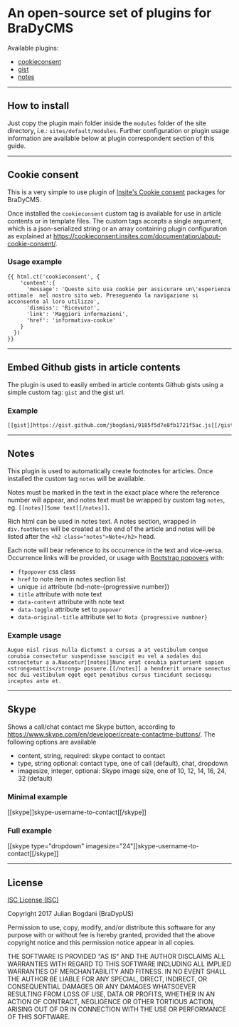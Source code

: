# An open-source set of plugins for BraDyCMS

Available plugins:
- [cookieconsent](#cookie-consent)
- [gist](#gist)
- [notes](#notes)

---

## How to install
Just copy the plugin main folder inside the `modules` folder of the site directory, i.e.: `sites/default/modules`. Further configuration or plugin usage information are available below at plugin correspondent section of this guide.

---

## Cookie consent
This is a very simple to use plugin of [Insite's Cookie consent](https://cookieconsent.insites.com/) packages for BraDyCMS.

Once installed the `cookieconsent` custom tag is available for use in article contents or in template files. The custom tags accepts a single argument, which is a json-serialized string or an array containing plugin configuration as explained at https://cookieconsent.insites.com/documentation/about-cookie-consent/.

### Usage example
    {{ html.ct('cookieconsent', {
        'content':{
          'message': 'Questo sito usa cookie per assicurare un\'esperienza ottimale  nel nostro sito web. Preseguendo la navigazione si acconsente al loro utilizzo',
          'dismiss': 'Ricevuto!',
          'link': 'Maggiori informazioni',
          'href': 'informativa-cookie'
        }
      })
    }}

---

## Embed Github gists in article contents
The plugin is used to easily embed in article contents Github gists using a simple custom tag: `gist` and the gist url.

### Example
    [[gist]]https://gist.github.com/jbogdani/9185f5d7e8fb1721f5ac.js[[/gist]]
---

## Notes

This plugin is used to automatically create footnotes for articles. Once installed the custom tag `notes` will be available.

Notes must be marked in the text in the exact place where the reference number will appear, and notes text must be wrapped by custom tag `notes`, eg. `[[notes]]Some text[[/notes]]`.

Rich html can be used in notes text. A notes section, wrapped in `div.footNotes` will be created at the end of the article and notes will be listed after the `<h2 class="notes">Note</h2>` head.

Each note will bear reference to its occurrence in the text and vice-versa. Occurrence links will be provided, or usage with [Bootstrap popovers](http://getbootstrap.com/javascript/#popovers) with:

- `ftpopover` css class
- `href` to note item in notes section list
- unique `id` attribute (bd-note-{progressive number})
- `title` attribute with note text
- `data-content` attribute with note text
- `data-toggle` attribute set to `popover`
- `data-original-title` attribute set to `Nota {progressive numbner}`


### Example usage
    Augue nisl risus nulla dictumst a cursus a at vestibulum congue conubia consectetur suspendisse suscipit eu vel a sodales dui consectetur a a.Nascetur[[notes]]Nunc erat conubia parturient sapien <strong>mattis</strong> posuere.[[/notes]] a hendrerit ornare senectus nec dui vestibulum eget eget penatibus cursus tincidunt sociosqu inceptos ante et.

---

## Skype

Shows a call/chat contact me Skype button, according to https://www.skype.com/en/developer/create-contactme-buttons/.
The following options are available
- content, string, required: skype contact to contact
- type, string optional: contact type, one of call (default), chat, dropdown
- imagesize, integer, optional: Skype image size, one of 10, 12, 14, 16, 24, 32 (default)

### Minimal example
[[skype]]skype-username-to-contact[[/skype]]

### Full example
[[skype type="dropdown" imagesize="24"]]skype-username-to-contact[[/skype]]

---

## License

[ISC License (ISC)](https://opensource.org/licenses/ISC)

Copyright 2017 Julian Bogdani (BraDypUS)

Permission to use, copy, modify, and/or distribute this software for any purpose with or without fee is hereby granted, provided that the above copyright notice and this permission notice appear in all copies.

THE SOFTWARE IS PROVIDED "AS IS" AND THE AUTHOR DISCLAIMS ALL WARRANTIES WITH REGARD TO THIS SOFTWARE INCLUDING ALL IMPLIED WARRANTIES OF MERCHANTABILITY AND FITNESS. IN NO EVENT SHALL THE AUTHOR BE LIABLE FOR ANY SPECIAL, DIRECT, INDIRECT, OR CONSEQUENTIAL DAMAGES OR ANY DAMAGES WHATSOEVER RESULTING FROM LOSS OF USE, DATA OR PROFITS, WHETHER IN AN ACTION OF CONTRACT, NEGLIGENCE OR OTHER TORTIOUS ACTION, ARISING OUT OF OR IN CONNECTION WITH THE USE OR PERFORMANCE OF THIS SOFTWARE.
